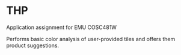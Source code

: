 # THP

Application assignment for EMU COSC481W

Performs basic color analysis of user-provided tiles and offers them product suggestions.
